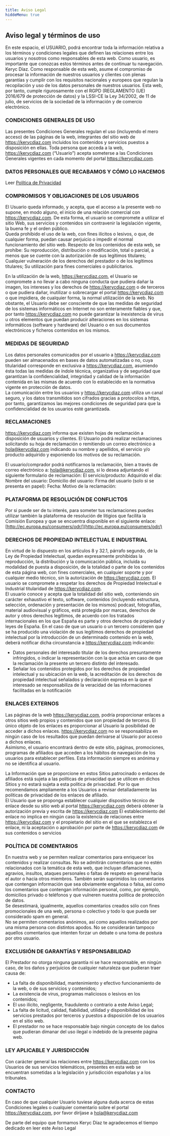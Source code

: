 ```yaml
---
title: Aviso Legal
hiddeMenu: true
---
```


## Aviso legal y términos de uso

En este espacio, el USUARIO, podrá encontrar toda la información relativa a los términos y condiciones legales que definen las relaciones entre los usuarios y nosotros como responsables de esta web. Como usuario, es importante que conozcas estos términos antes de continuar tu navegación. Keryc Díaz. Como responsable de esta web, asume el compromiso de procesar la información de nuestros usuarios y clientes con plenas garantías y cumplir con los requisitos nacionales y europeos que regulan la recopilación y uso de los datos personales de nuestros usuarios. Esta web, por tanto, cumple rigurosamente con el RGPD (REGLAMENTO (UE) 2016/679 de protección de datos) y la LSSI-CE la Ley 34/2002, de 11 de julio, de servicios de la sociedad de la información y de comercio electrónico.

### CONDICIONES GENERALES DE USO

Las presentes Condiciones Generales regulan el uso (incluyendo el mero acceso) de las páginas de la web, integrantes del sitio web de https://kerycdiaz.com incluidos los contenidos y servicios puestos a disposición en ellas. Toda persona que acceda a la web, https://kerycdiaz.com (“Usuario”) acepta someterse a las Condiciones Generales vigentes en cada momento del portal https://kerycdiaz.com.

### DATOS PERSONALES QUE RECABAMOS Y CÓMO LO HACEMOS

Leer [Política de Privacidad](https://kerycdiaz.com/politica-de-privacidad)

### COMPROMISOS Y OBLIGACIONES DE LOS USUARIOS

El Usuario queda informado, y acepta, que el acceso a la presente web no supone, en modo alguno, el inicio de una relación comercial con https://kerycdiaz.com. De esta forma, el usuario se compromete a utilizar el sitio Web, sus servicios y contenidos sin contravenir la legislación vigente, la buena fe y el orden público.  
Queda prohibido el uso de la web, con fines ilícitos o lesivos, o que, de cualquier forma, puedan causar perjuicio o impedir el normal funcionamiento del sitio web. Respecto de los contenidos de esta web, se prohíbe: Su reproducción, distribución o modificación, total o parcial, a menos que se cuente con la autorización de sus legítimos titulares; Cualquier vulneración de los derechos del prestador o de los legítimos titulares; Su utilización para fines comerciales o publicitarios.

En la utilización de la web, https://kerycdiaz.com, el Usuario se compromete a no llevar a cabo ninguna conducta que pudiera dañar la imagen, los intereses y los derechos de https://kerycdiaz.com o de terceros o que pudiera dañar, inutilizar o sobrecargar el portal https://kerycdiaz.com o que impidiera, de cualquier forma, la normal utilización de la web. No obstante, el Usuario debe ser consciente de que las medidas de seguridad de los sistemas informáticos en Internet no son enteramente fiables y que, por tanto https://kerycdiaz.com no puede garantizar la inexistencia de virus u otros elementos que puedan producir alteraciones en los sistemas informáticos (software y hardware) del Usuario o en sus documentos electrónicos y ficheros contenidos en los mismos.

### MEDIDAS DE SEGURIDAD

Los datos personales comunicados por el usuario a https://kerycdiaz.com pueden ser almacenados en bases de datos automatizadas o no, cuya titularidad corresponde en exclusiva a https://kerycdiaz.com, asumiendo ésta todas las medidas de índole técnica, organizativa y de seguridad que garantizan la confidencialidad, integridad y calidad de la información contenida en las mismas de acuerdo con lo establecido en la normativa vigente en protección de datos.  
La comunicación entre los usuarios y https://kerycdiaz.com utiliza un canal seguro, y los datos transmitidos son cifrados gracias a protocolos a https, por tanto, garantizamos las mejores condiciones de seguridad para que la confidencialidad de los usuarios esté garantizada.

### RECLAMACIONES

https://kerycdiaz.com informa que existen hojas de reclamación a disposición de usuarios y clientes. El Usuario podrá realizar reclamaciones solicitando su hoja de reclamación o remitiendo un correo electrónico a [hola@kerycdiaz.com](mailto:hola@kerycdiaz.com) indicando su nombre y apellidos, el servicio y/o producto adquirido y exponiendo los motivos de su reclamación.

El usuario/comprador podrá notificarnos la reclamación, bien a través de correo electrónico a: [hola@kerycdiaz.com](mailto:hola@kerycdiaz.com), si lo desea adjuntando el siguiente formulario de reclamación: El servicio/producto: Adquirido el día: Nombre del usuario: Domicilio del usuario: Firma del usuario (solo si se presenta en papel): Fecha: Motivo de la reclamación:

### PLATAFORMA DE RESOLUCIÓN DE CONFLICTOS

Por si puede ser de tu interés, para someter tus reclamaciones puedes utilizar también la plataforma de resolución de litigios que facilita la Comisión Europea y que se encuentra disponible en el siguiente enlace: [http://ec.europa.eu/consumers/odr/](http://ec.europa.eu/consumers/odr/)

### DERECHOS DE PROPIEDAD INTELECTUAL E INDUSTRIAL

En virtud de lo dispuesto en los artículos 8 y 32.1, párrafo segundo, de la Ley de Propiedad Intelectual, quedan expresamente prohibidas la reproducción, la distribución y la comunicación pública, incluida su modalidad de puesta a disposición, de la totalidad o parte de los contenidos de esta página web, con fines comerciales, en cualquier soporte y por cualquier medio técnico, sin la autorización de https://kerycdiaz.com. El usuario se compromete a respetar los derechos de Propiedad Intelectual e Industrial titularidad de https://kerycdiaz.com.  
El usuario conoce y acepta que la totalidad del sitio web, conteniendo sin carácter exhaustivo el texto, software, contenidos (incluyendo estructura, selección, ordenación y presentación de los mismos) podcast, fotografías, material audiovisual y gráficos, está protegida por marcas, derechos de autor y otros derechos legítimos, de acuerdo con los tratados internacionales en los que España es parte y otros derechos de propiedad y leyes de España. En el caso de que un usuario o un tercero consideren que se ha producido una violación de sus legítimos derechos de propiedad intelectual por la introducción de un determinado contenido en la web, deberá notificar dicha circunstancia a https://kerycdiaz.com indicando:

- Datos personales del interesado titular de los derechos presuntamente infringidos, o indicar la representación con la que actúa en caso de que la reclamación la presente un tercero distinto del interesado.
- Señalar los contenidos protegidos por los derechos de propiedad intelectual y su ubicación en la web, la acreditación de los derechos de propiedad intelectual señalados y declaración expresa en la que el interesado se responsabiliza de la veracidad de las informaciones facilitadas en la notificación

### ENLACES EXTERNOS

Las páginas de la web https://kerycdiaz.com, podría proporcionar enlaces a otros sitios web propios y contenidos que son propiedad de terceros. El único objeto de los enlaces es proporcionar al Usuario la posibilidad de acceder a dichos enlaces. https://kerycdiaz.com no se responsabiliza en ningún caso de los resultados que puedan derivarse al Usuario por acceso a dichos enlaces.  
Asimismo, el usuario encontrará dentro de este sitio, páginas, promociones, programas de afiliados que acceden a los hábitos de navegación de los usuarios para establecer perfiles. Esta información siempre es anónima y no se identifica al usuario.

La Información que se proporcione en estos Sitios patrocinado o enlaces de afiliados está sujeta a las políticas de privacidad que se utilicen en dichos Sitios y no estará sujeta a esta política de privacidad. Por lo que recomendamos ampliamente a los Usuarios a revisar detalladamente las políticas de privacidad de los enlaces de afiliado.  
El Usuario que se proponga establecer cualquier dispositivo técnico de enlace desde su sitio web al portal https://kerycdiaz.com deberá obtener la autorización previa y escrita de https://kerycdiaz.com El establecimiento del enlace no implica en ningún caso la existencia de relaciones entre https://kerycdiaz.com y el propietario del sitio en el que se establezca el enlace, ni la aceptación o aprobación por parte de https://kerycdiaz.com de sus contenidos o servicios

### POLÍTICA DE COMENTARIOS

En nuestra web y se permiten realizar comentarios para enriquecer los contenidos y realizar consultas. No se admitirán comentarios que no estén relacionados con la temática de esta web, que incluyan difamaciones, agravios, insultos, ataques personales o faltas de respeto en general hacia el autor o hacia otros miembros. También serán suprimidos los comentarios que contengan información que sea obviamente engañosa o falsa, así como los comentarios que contengan información personal, como, por ejemplo, domicilios privado o teléfonos y que vulneren nuestra política de protección de datos.  
Se desestimará, igualmente, aquellos comentarios creados sólo con fines promocionales de una web, persona o colectivo y todo lo que pueda ser considerado spam en general.  
No se permiten comentarios anónimos, así como aquellos realizados por una misma persona con distintos apodos. No se considerarán tampoco aquellos comentarios que intenten forzar un debate o una toma de postura por otro usuario.

### EXCLUSIÓN DE GARANTÍAS Y RESPONSABILIDAD

El Prestador no otorga ninguna garantía ni se hace responsable, en ningún caso, de los daños y perjuicios de cualquier naturaleza que pudieran traer causa de:

- La falta de disponibilidad, mantenimiento y efectivo funcionamiento de la web, o de sus servicios y contenidos;
- La existencia de virus, programas maliciosos o lesivos en los contenidos;
- El uso ilícito, negligente, fraudulento o contrario a este Aviso Legal;
- La falta de licitud, calidad, fiabilidad, utilidad y disponibilidad de los servicios prestados por terceros y puestos a disposición de los usuarios en el sitio web.
- El prestador no se hace responsable bajo ningún concepto de los daños que pudieran dimanar del uso ilegal o indebido de la presente página web.

### LEY APLICABLE Y JURISDICCIÓN

Con carácter general las relaciones entre https://kerycdiaz.com con los Usuarios de sus servicios telemáticos, presentes en esta web se encuentran sometidas a la legislación y jurisdicción españolas y a los tribunales.

### CONTACTO

En caso de que cualquier Usuario tuviese alguna duda acerca de estas Condiciones legales o cualquier comentario sobre el portal https://kerycdiaz.com, por favor diríjase a [hola@kerycdiaz.com](mailto:hola@kerycdiaz.com)

De parte del equipo que formamos Keryc Díaz te agradecemos el tiempo dedicado en leer este Aviso Legal
